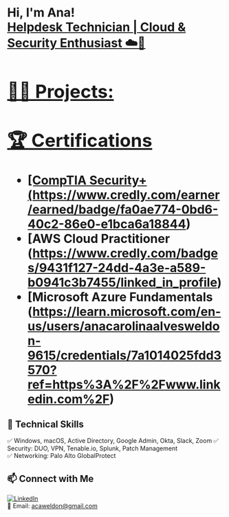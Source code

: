 <h1>Hi, I'm Ana! <br/><a href="https://github.com/acaweldon"> <a href="https://www.linkedin.com/in/anaweldon/"> Helpdesk Technician | Cloud & Security Enthusiast ☁️🔐


<h2>👨‍💻 Projects:</h2>

## 🏆 Certifications  
- [CompTIA Security+ (https://www.credly.com/earner/earned/badge/fa0ae774-0bd6-40c2-86e0-e1bca6a18844)  
- [AWS Cloud Practitioner (https://www.credly.com/badges/9431f127-24dd-4a3e-a589-b0941c3b7455/linked_in_profile)  
- [Microsoft Azure Fundamentals (https://learn.microsoft.com/en-us/users/anacarolinaalvesweldon-9615/credentials/7a1014025fdd3570?ref=https%3A%2F%2Fwww.linkedin.com%2F)  

## 🔧 Technical Skills  
✅ Windows, macOS, Active Directory, Google Admin, Okta, Slack, Zoom
✅ Security: DUO, VPN, Tenable.io, Splunk, Patch Management  
✅ Networking: Palo Alto GlobalProtect  

## 📫 Connect with Me  
[![LinkedIn](https://img.shields.io/badge/LinkedIn-Profile-blue)](https://www.linkedin.com/in/anaweldon)  
📧 Email: acaweldon@gmail.com  

